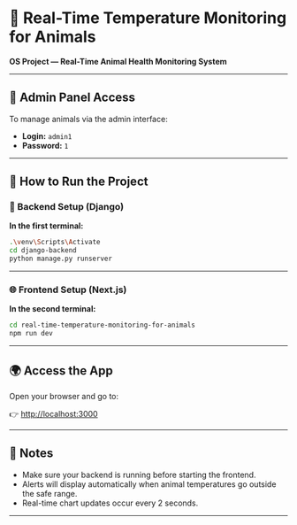 # 🐾 Real-Time Temperature Monitoring for Animals  
**OS Project — Real-Time Animal Health Monitoring System**

---

## 🔐 Admin Panel Access

To manage animals via the admin interface:

- **Login:** `admin1`  
- **Password:** `1`

---

## 🚀 How to Run the Project

### 🧪 Backend Setup (Django)

**In the first terminal:**

```bash
.\venv\Scripts\Activate
cd django-backend
python manage.py runserver
```

---

### 🌐 Frontend Setup (Next.js)

**In the second terminal:**

```bash
cd real-time-temperature-monitoring-for-animals
npm run dev
```

---

## 🌍 Access the App

Open your browser and go to:

👉 [http://localhost:3000](http://localhost:3000)

---

## 📌 Notes

- Make sure your backend is running before starting the frontend.
- Alerts will display automatically when animal temperatures go outside the safe range.
- Real-time chart updates occur every 2 seconds.

---

